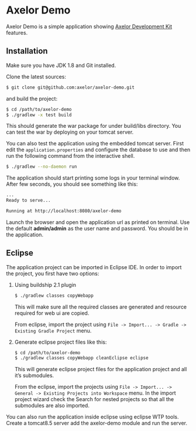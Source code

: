 # Axelor Demo

Axelor Demo is a simple application showing [Axelor Development Kit](https://github.com/axelor/axelor-development-kit) features.

## Installation

Make sure you have JDK 1.8 and Git installed.

Clone the latest sources:

```bash
$ git clone git@github.com:axelor/axelor-demo.git
```

and build the project:

```bash
$ cd /path/to/axelor-demo
$ ./gradlew -x test build
```

This should generate the war package for under build/libs directory. You can test the war by deploying on your tomcat server.

You can also test the application using the embedded tomcat server. First edit the `application.properties` and configure the database to use and then run the following command from the interactive shell.

```bash
$ ./gradlew --no-daemon run
```

The application should start printing some logs in your terminal window. After few seconds, you should see something like this:
```bash
...
Ready to serve...

Running at http://localhost:8080/axelor-demo
```

Launch the browser and open the application url as printed on terminal. Use the default **admin/admin** as the user name and password. You should be in the application.

## Eclipse

The application project can be imported in Eclipse IDE. In order to import the project, you first have two options:

1. Using buildship 2.1 plugin

    ```bash
    $ ./gradlew classes copyWebapp
    ```

    This will make sure all the required classes are generated and resource required for web ui are copied.

    From eclipse, import the project using `File -> Import... -> Gradle -> Existing Gradle Project` menu.

2. Generate eclipse project files like this:

    ```bash
    $ cd /path/to/axelor-demo
    $ ./gradlew classes copyWebapp cleanEclipse eclipse
    ```

    This will generate eclipse project files for the application project and all it’s submodules.

    From the eclipse, import the projects using `File -> Import... -> General -> Existing Projects into Workspace` menu. In the import project wizard check the Search for nested projects so that all the submodules are also imported.

You can also run the application inside eclipse using eclipse WTP tools. Create a tomcat8.5 server add the axelor-demo module and run the server.
